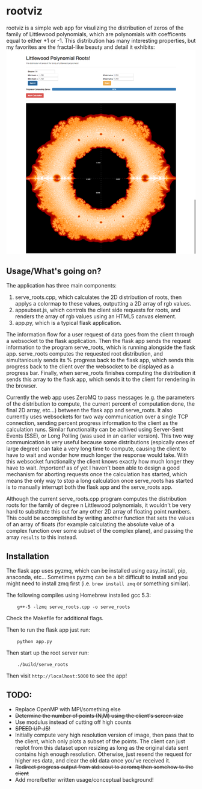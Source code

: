 # rootviz
rootviz is a simple web app for visulizing the distribution of zeros of the family of Littlewood polynomials, which are polynomials with coefficents equal to either +1 or -1. This distribution has many interesting properties, but my favorites are the fractal-like beauty and detail it exhibits:
![Degree 16 family of roots](/images/github_rootviz_example.png "Degree 16 family of roots")

## Usage/What's going on?
The application has three main components:
1. serve_roots.cpp, which calculates the 2D distribution of roots, then applys a colormap to these values, outputting a 2D array of rgb values.
2. appsubset.js, which controls the client side requests for roots, and renders the array of rgb values using an HTML5 canvas element.
3. app.py, which is a typical flask application.

The information flow for a user request of data goes from the client through a websocket to the flask application. Then the flask app sends the request information to the program serve_roots, which is running alongside the flask app. serve_roots computes the requested root distribution, and simultaniously sends its % progress back to the flask app, which sends this progress back to the client over the websocket to be displayed as a progress bar. Finally, when serve_roots finishes computing the distribution it sends this array to the flask app, which sends it to the client for rendering in the browser.

Currently the web app uses ZeroMQ to pass messages (e.g. the parameters of the distribution to compute, the current percent of computation done, the final 2D array, etc...) between the flask app and serve_roots. It also currently uses websockets for two way communication over a single TCP connection, sending percent progress information to the client as the calculation runs. Similar functionality can be achived using Server-Sent Events (SSE), or Long Polling (was used in an earlier version).  This two way communication is very useful because some distributions (espically ones of large degree) can take a very long time to compute, causing the client to have to wait and wonder how much longer the response would take. With this websocket functionality the client knows exactly how much longer they have to wait. *Important!* as of yet I haven't been able to design a good mechanism for aborting requests once the calculation has started, which means the only way to stop a long calculation once serve_roots has started is to manually interrupt both the flask app and the serve_roots app.

Although the current serve_roots.cpp program computes the distribution roots for the family of degree n Littlewood polynomials, it wouldn't be very hard to substitute this out for any other 2D array of floating point numbers. This could be accomplished by writing another function that sets the values of an array of floats (for example calculating the absolute value of a complex function over some subset of the complex plane), and passing the array ```results``` to this instead.

## Installation
The flask app uses pyzmq, which can be installed using easy_install, pip, anaconda, etc...
Sometimes pyzmq can be a bit difficult to install and you might need to install zmq first (i.e. ```brew install zmq``` or something similar).

The following compiles using Homebrew installed gcc 5.3:
```
	g++-5 -lzmq serve_roots.cpp -o serve_roots
```
Check the Makefile for additional flags.

Then to run the flask app just run:
```
	python app.py
```

Then start up the root server run:
```
	./build/serve_roots
```

Then visit ```http://localhost:5000``` to see the app!


## TODO:
* Replace OpenMP with MPI/something else
* ~~Determine the number of points (N,M) using the client's screen size~~
* Use modulus instead of cutting off high counts
* ~~SPEED UP JS!~~
* Initially compute very high resolution version of image,
   then pass that to the client, which only plots a subset of the points.
   The client can just replot from this dataset upon resizing as long
   as the original data sent contains high enough resolution.
   Otherwise, just resend the request for higher res data, and clear the old
   data once you've received it.
* ~~Redirect progress output from std::cout to zeromq then somehow to the client~~
* Add more/better written usage/conceptual background!
	
